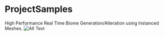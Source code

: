 # ProjectSamples


High Performance Real Time Biome Generation/Alteration using Instanced Meshes.
![Alt Text](https://github.com/paulash/ProjectSamples/blob/main/Real%20Time%20Biome%20Generation/biome-realtime.gif?raw=true)
